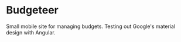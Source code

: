 # Budgeteer

Small mobile site for managing budgets. Testing out Google's material design with Angular.